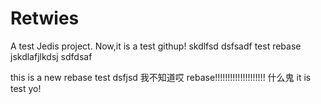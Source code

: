 # Retwies
A test Jedis project.
Now,it is a test githup!
skdlfsd
dsfsadf
test rebase
jskdlafjlkdsj
sdfdsaf

this is a new rebase
test dsfjsd
我不知道哎
rebase!!!!!!!!!!!!!!!!!!!!
什么鬼
it is test yo!
